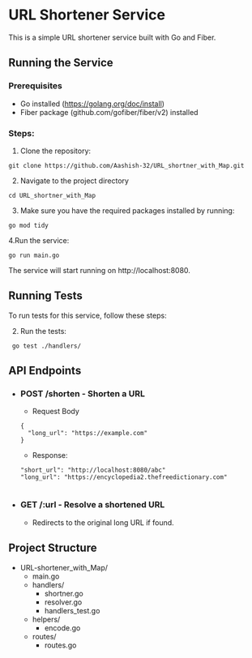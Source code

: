 # URL Shortener Service
This is a simple URL shortener service built with Go and Fiber.
## Running the Service
### Prerequisites
- Go installed (https://golang.org/doc/install)
- Fiber package (github.com/gofiber/fiber/v2) installed

### Steps:
1. Clone the repository:
```
git clone https://github.com/Aashish-32/URL_shortner_with_Map.git
```
2. Navigate to the project directory
```
cd URL_shortner_with_Map
```
3. Make sure you have the required packages installed by running:
```
go mod tidy
```
4.Run the service:
```
go run main.go
```
The service will start running on http://localhost:8080.

## Running Tests
To run tests for this service, follow these steps:


2. Run the tests:
```
 go test ./handlers/
```

## API Endpoints
- ### POST /shorten - Shorten a URL
  - Request Body
  ```
  {
    "long_url": "https://example.com"
  }
  ```
  - Response:
  ```
  "short_url": "http://localhost:8080/abc"
  "long_url": "https://encyclopedia2.thefreedictionary.com"
  
  
  ```

- ### GET /:url - Resolve a shortened URL
  - Redirects to the original long URL if found.




## Project Structure
- URL-shortener_with_Map/
    - main.go
    - handlers/
        - shortner.go
        - resolver.go
        - handlers_test.go
    - helpers/
        - encode.go
    - routes/
        - routes.go



